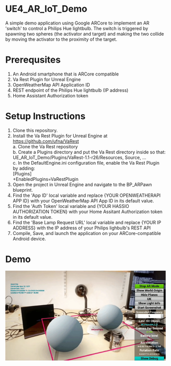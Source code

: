 # UE4_AR_IoT_Demo

A simple demo application using Google ARCore to implement an AR 'switch' to control a Philips Hue lightbulb. The switch is triggered by spawning 
two spheres (the activator and target) and making the two collide by moving the activator to the proximity of the target. 

# Prerequsites
1. An Android smartphone that is ARCore compatible 
2. Va Rest Plugin for Unreal Engine
3. OpenWeatherMap API Application ID
4. REST endpoint of the Philips Hue lightbulb (IP address) 
5. Home Assistant Authorization token

# Setup Instructions 
1. Clone this repository. 
2. Install the Va Rest Plugin for Unreal Engine at https://github.com/ufna/VaRest   
   a. Clone the Va Rest repository  
   b. Create a Plugins directory and put the Va Rest directory inside so that:  
      UE_AR_IoT_Demo/Plugins/VaRest-1.1-r26/Resources, Source, ...  
   c. In the DefaultEngine.ini configuration file, enable the Va Rest Plugin by adding:  
       [Plugins]  
       +EnabledPlugins=VaRestPlugin  
3. Open the project in Unreal Engine and navigate to the BP_ARPawn blueprint. 
4. Find the 'App ID' local variable and replace {YOUR OPENWEATHERAPI APP ID} with your OpenWeatherMap API App ID in its default value. 
5. Find the 'Auth Token' local variable and {YOUR HASSIO AUTHORIZATION TOKEN} with your Home Assitant Authorization token in its default value. 
6. Find the 'Base Lamp Request URL' local variable and replace {YOUR IP ADDRESS} with the IP address of your Philips lighbulb's REST API
7. Compile, Save, and launch the application on your ARCore-compatible Android device.

# Demo 
![](Demo1_1.gif)
